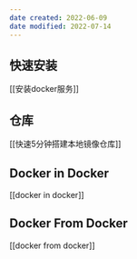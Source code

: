 ```yaml
---
date created: 2022-06-09
date modified: 2022-07-14
---
```


## 快速安装

[[安装docker服务]]

## 仓库

[[快速5分钟搭建本地镜像仓库]]

## Docker in Docker

[[docker in docker]]

## Docker From Docker

[[docker from docker]]
